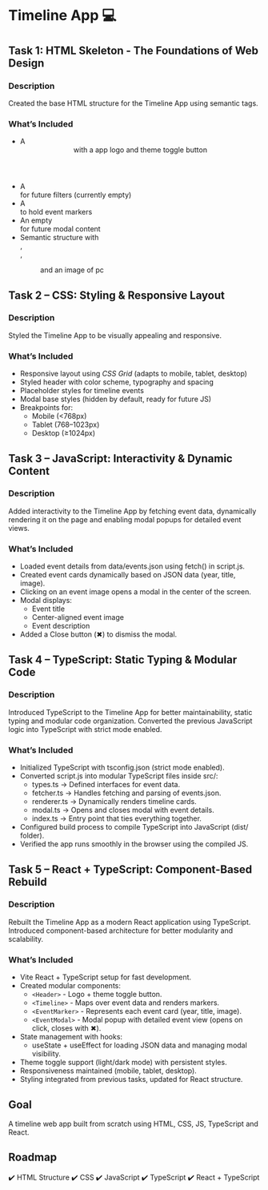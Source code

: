 # Timeline App 💻

## Task 1: HTML Skeleton - The Foundations of Web Design

### Description
Created the base HTML structure for the Timeline App using semantic tags.

### What’s Included
- A <header> with a app logo and theme toggle button
- A <nav> for future filters (currently empty)
- A <section id="timeline"> to hold event markers
- An empty <div id="modal"> for future modal content
- Semantic structure with <main>, <article>, <figure> and an image of pc

## Task 2 – CSS: Styling & Responsive Layout

### Description
Styled the Timeline App to be visually appealing and responsive.

### What’s Included
- Responsive layout using *CSS Grid* (adapts to mobile, tablet, desktop)
- Styled header with color scheme, typography and spacing
- Placeholder styles for timeline events
- Modal base styles (hidden by default, ready for future JS)
- Breakpoints for:
  - Mobile (<768px)
  - Tablet (768–1023px)
  - Desktop (≥1024px)

## Task 3 – JavaScript: Interactivity & Dynamic Content

### Description
Added interactivity to the Timeline App by fetching event data, dynamically rendering it on the page and enabling modal popups for detailed event views.

### What’s Included
- Loaded event details from data/events.json using fetch() in script.js.
- Created event cards dynamically based on JSON data (year, title, image).
- Clicking on an event image opens a modal in the center of the screen.
- Modal displays:
  - Event title
  - Center-aligned event image
  - Event description
- Added a Close button (✖) to dismiss the modal.


## Task 4 – TypeScript: Static Typing & Modular Code

### Description
Introduced TypeScript to the Timeline App for better maintainability, static typing and modular code organization. 
Converted the previous JavaScript logic into TypeScript with strict mode enabled.

### What’s Included
- Initialized TypeScript with tsconfig.json (strict mode enabled).
- Converted script.js into modular TypeScript files inside src/:
  - types.ts → Defined interfaces for event data.
  - fetcher.ts → Handles fetching and parsing of events.json.
  - renderer.ts → Dynamically renders timeline cards.
  - modal.ts → Opens and closes modal with event details.
  - index.ts → Entry point that ties everything together.
- Configured build process to compile TypeScript into JavaScript (dist/ folder).
- Verified the app runs smoothly in the browser using the compiled JS.


## Task 5 – React + TypeScript: Component-Based Rebuild

### Description
Rebuilt the Timeline App as a modern React application using TypeScript. Introduced component-based architecture for better modularity and scalability.

### What’s Included
- Vite React + TypeScript setup for fast development.
- Created modular components:
    - `<Header>` - Logo + theme toggle button.
    - `<Timeline>` - Maps over event data and renders markers.
    - `<EventMarker>` - Represents each event card (year, title, image).
    - `<EventModal>` - Modal popup with detailed event view (opens on click, closes with ✖).
- State management with hooks:
    - useState + useEffect for loading JSON data and managing modal visibility.
- Theme toggle support (light/dark mode) with persistent styles.
- Responsiveness maintained (mobile, tablet, desktop).
- Styling integrated from previous tasks, updated for React structure.

## Goal
A timeline web app built from scratch using HTML, CSS, JS, TypeScript and React.

## Roadmap

✔️ HTML Structure
✔️ CSS
✔️ JavaScript
✔️ TypeScript
✔️ React + TypeScript

